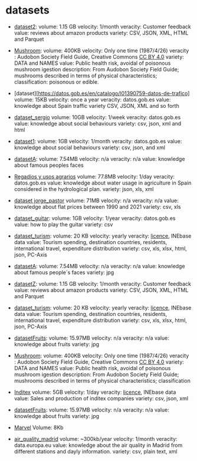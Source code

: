 # datasets

* [dataset2](https://huggingface.co/datasets/amazon_polarity):
    volume: 1.15 GB
    velocity: 1/month
    veracity: Customer feedback
    value: reviews about amazon products
    variety: CSV, JSON, XML, HTML and Parquet

* [Mushroom](https://archive.ics.uci.edu/dataset/73/mushroom):
    volume: 400KB
    velocity: Only one time (1987/4/26)
    veracity : Audobon Society Field Guide, Creative Commons [CC BY 4.0](https://creativecommons.org/licenses/by/4.0/legalcode)
    variety: DATA and NAMES
    value: Public health risk, avoidal of poisonous mushroom igestion
    description: From Audobon Society Field Guide; mushrooms described in terms of physical characteristics; classification: poisonous or edible.

* [dataset][https://datos.gob.es/en/catalogo/l01390759-datos-de-trafico]
	volume: 15KB
	velocity: once a year
	veracity: datos.gob.es
	value: knowledge about Spain traffic
	variety CSV, JSON, XML and so forth

* [dataset_sergio](https:/ejemplo.com)
    volume: 10GB
    velocity: 1/week
    veracity: datos.gob.es
    value: knowledge about social behaviours
    variety: csv, json, xml and html

* [dataset1](https:/example.com): 
	volume: 1GB
	velocity: 1/month
	veracity: datos.gob.es
	value: knowledge about social behaviours
	variety: csv, json, and xml	
* [datasetA](https://www.kaggle.com/datasets/cybersimar08/face-recognition-dataset):
	volume: 7.54MB
	velocity: n/a
	veracity: n/a
	value: knowledge about famous peoples faces

* [Regadíos y usos agrarios](https://datos.gob.es/es/catalogo/ea0043420-regadios-y-usos-agrarios)
    volume: 77.8MB
    velocity: 1/day
    veracity: datos.gob.es
    value: knowledge about water usage in agriculture in Spain considered in the hydrological plan.
    variety: json, xls, xml

* [dataset jorge_pastor](https://www.kaggle.com/datasets/denzilg/hdb-flat-prices-19902021-march)
    volume: 71MB
    velocity: n/a
    veracity: n/a
    value: knowledge about flat prices between 1990 and 2021
    variety: csv, xls


* [dataset_guitar](https://kaggle.com/datasets/arnavsharma45/guitar-chord-fingers-dataset):
	volume: 1GB
	velocity: 1/year
	veracity: datos.gob.es
	value: how to play the guitar
	variety: csv

* [dataset_turism](https://datos.gob.es/es/catalogo/ea0010587-distribucion-del-gasto-turistico-y-gasto-medio-diario-realizado-segun-pais-de-destino-top-anual-gdre-identificador-api-58927):
	volume: 20 KB
	velocity: yearly
	veracity: [licence](https://www.ine.es/aviso_legal), INEbase data
	value: Tourism spending, destination countries, residents, international travel, expenditure distribution
	variety: csv, xls, xlsx, html, json, PC-Axis

	
* [datasetA](https://www.kaggle.com/datasets/cybersimar08/face-recognition-dataset):
	volume: 7.54MB
	velocity: n/a
	veracity: n/a
	value: knowledge about famous people´s faces
	variety: jpg

* [datasetZ](https://huggingface.co/datasets/amazon_polarity):
    volume: 1.15 GB
    velocity: 1/month
    veracity: Customer feedback
    value: reviews about amazon products
    variety: CSV, JSON, XML, HTML and Parquet

* [dataset_turism](https://datos.gob.es/es/catalogo/ea0010587-distribucion-del-gasto-turistico-y-gasto-medio-diario-realizado-segun-pais-de-destino-top-anual-gdre-identificador-api-58927):
	volume: 20 KB
	velocity: yearly
	veracity: [licence](https://www.ine.es/aviso_legal), INEbase data
	value: Tourism spending, destination countries, residents, international travel, expenditure distribution
	variety: csv, xls, xlsx, html, json, PC-Axis


* [datasetFruits](https://www.kaggle.com/datasets/alihasnainch/fruits-dataset-for-classification):
	volume: 15.97MB
	velocity: n/a
	veracity: n/a
	value: knowledge about fruits
	variety: jpg


* [Mushroom](https://archive.ics.uci.edu/dataset/73/mushroom):
    volume: 400KB
    velocity: Only one time (1987/4/26)
    veracity : Audobon Society Field Guide, Creative Commons [CC BY 4.0](https://creativecommons.org/licenses/by/4.0/legalcode)
    variety: DATA and NAMES
    value: Public health risk, avoidal of poisonous mushroom igestion
    description: From Audobon Society Field Guide; mushrooms described in terms of physical characteristics; classification


* [Inditex](https://datasets/money-company)
    volume: 5GB
	velocity: 1/day
	veracity: [licence](https://www.ine.es/aviso_legal), INEbase data
	value: Sales and production of inditex companies
	variety: csv, json, xml

* [datasetFruits](https://www.kaggle.com/datasets/alihasnainch/fruits-dataset-for-classification):
	volume: 15.97MB
	velocity: n/a
	veracity: n/a
	value: knowledge about fruits
	variety: jpg

* [Marvel](https://www.kaggle.com/datasets/monkeybusiness7/marvel-cinematic-universe-box-office)
	Volume: 8Kb

* [air_quality_madrid](https://data.europa.eu/data/datasets/https-datos-madrid-es-egob-catalogo-201410-0-calidad-aire-diario?locale=es)
	volume: ~300kb/year
	velocity: 1/month
	veracity: data.europa.eu
	value: knowledge about the air quality in Madrid from different stations and dayly information.
	variety: csv, plain text, xml

